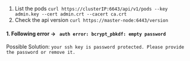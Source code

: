 1. List the pods
`curl https://clusterIP:6643/api/v1/pods --key admin.key --cert admin.crt --cacert ca.crt`
2. Check the api version `curl https://master-node:6443/version`


#### 1. Following error -> ` auth error: bcrypt_pbkdf: empty password`
Possible Solution: `your ssh key is password protected. Please provide the password or remove it.`
